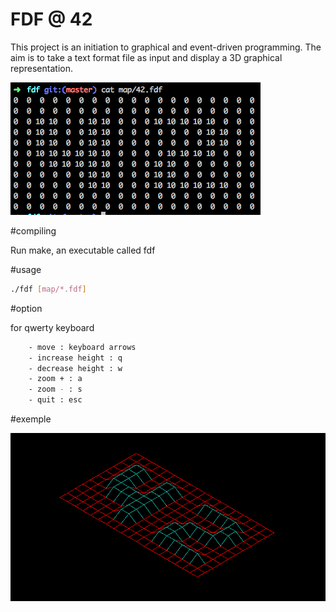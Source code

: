 # FDF @ 42

This project is an initiation to graphical and event-driven programming.
The aim is to take a text format file as input and display a 3D graphical representation.

![Alt text](./screen_for_readme/screen.png?raw=true "Map 42")

#compiling

Run make, an executable called fdf

#usage
```sh
./fdf [map/*.fdf]
```

#option

for qwerty keyboard
```sh
	- move : keyboard arrows
	- increase height : q
	- decrease height : w
	- zoom + : a
	- zoom - : s
	- quit : esc
```
#exemple

![Alt text](./screen_for_readme/example.png?raw=true "Map 42")
